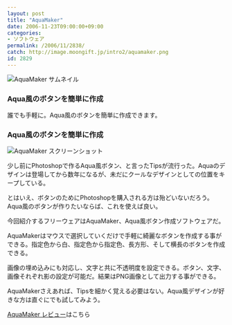 ```yaml
---
layout: post
title: "AquaMaker"
date: 2006-11-23T09:00:00+09:00
categories:
- ソフトウェア
permalink: /2006/11/2838/
catch: http://image.moongift.jp/intro2/aquamaker.png
id: 2829
---
```

 ![AquaMaker サムネイル](http://image.moongift.jp/intro2/aquamaker.t.png "AquaMaker サムネイル")
  

### Aqua風のボタンを簡単に作成
  
誰でも手軽に。Aqua風のボタンを簡単に作成できます。  
<!--more-->  

### Aqua風のボタンを簡単に作成
  

![AquaMaker スクリーンショット](http://image.moongift.jp/intro2/aquamaker.png "AquaMaker スクリーンショット")

  

少し前にPhotoshopで作るAqua風ボタン、と言ったTipsが流行った。Aquaのデザインは登場してから数年になるが、未だにクールなデザインとしての位置をキープしている。

  

とはいえ、ボタンのためにPhotoshopを購入される方は殆どいないだろう。Aqua風のボタンが作りたいならば、これを使えば良い。

  

今回紹介するフリーウェアはAquaMaker、Aqua風ボタン作成ソフトウェアだ。

  

AquaMakerはマウスで選択していくだけで手軽に綺麗なボタンを作成する事ができる。指定色から白、指定色から指定色、長方形、そして横長のボタンを作成できる。

  

画像の埋め込みにも対応し、文字と共に不透明度を設定できる。ボタン、文字、画像それぞれ影の設定が可能だ。結果はPNG画像として出力する事ができる。

  

AquaMakerさえあれば、Tipsを細かく覚える必要はない。Aqua風デザインが好きな方は直ぐにでも試してみよう。

  

[AquaMaker レビュー](http://fw.moongift.jp/review/i-2839.html)はこちら

